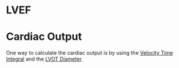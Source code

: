 # LVEF

# Cardiac Output
One way to calculate the cardiac output is by using the [Velocity Time Integral](Velocity%20Time%20Integral.md) and the [LVOT Diameter](LVOT%20Diameter.md).
